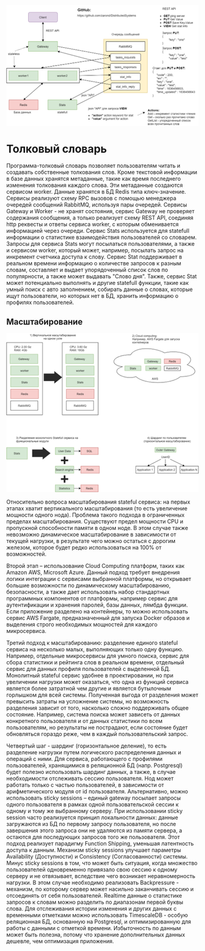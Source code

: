 ![](fig1.png)
# Толковый словарь

Программа-толковый словарь позволяет пользователям читать и создавать собственные толкования слов. Кроме текстовой информации в базе данных хранятся метаданные, такие как время последнего изменения толкования каждого слова. Эти метаданные создаются сервисом worker. Данные хранятся в БД Redis типа ключ-значение. Сервисы реализуют схему RPC вызовов с помощью менеджера очередей сообщений RabbitMQ, используя пары очередей. Сервисы Gateway и Worker - не хранят состояния, сервис Gateway не проверяет содержания сообщения, а только реализует схему REST API, соединяя http реквесты и ответы сервиса worker, с которым обменивается информацией через очереди. Сервис Stats используется для statefull информации о статистике взаимодействия пользователей со словарем. Запросы для сервиса Stats могут посылаться пользователями, а также и сервисом worker, который может, например, посылать запрос на инкремент счетчика доступа к слову. Сервис Stat поддерживает в реальном времени информацию о количестве запросов к разным словам, составляет и выдает упорядоченный список слов по популярности, а также может выдавать "Слово дня". Также, сервис Stat может потенциально выполнять и другие statefull функции, такие как умный поиск с авто заполнением, собирать данные о словах, которые ищут пользователи, но которых нет в БД, хранить информацию о профилях пользователей.

## Масштабирование
![](fig2.png)

Относительно вопроса масштабирования stateful сервиса: на первых этапах хватит вертикального масштабирования (то есть увеличение мощности одного нода). Проблема такого подхода в ограниченных пределах масштабирования. Существуют предел мощности CPU и пропускной способности памяти в одном ноде. В этом случае также невозможно динамическое масштабирование в зависимости от текущей нагрузки, в результате чего можно остаться с дорогим железом, которое будет редко использоваться на 100% от возможностей. 

Второй этап – использование Cloud Computing платформ, таких как Amazon AWS, Microsoft Azure. Данный подход требует внедрения логики интеграции с сервисами выбранной платформы, но открывает большие возможности по динамическому масштабированию, безопасности, а также дает использовать набор стандартных программных компонентов от платформы, например сервис для аутентификации и хранения паролей, базы данных, лямбда функции. Если приложение разделено на контейнеры, то можно использовать сервис AWS Fargate, предназначенный для запуска Docker образов и выделения строго необходимых мощностей для каждого микросервиса.

Третий подход к масштабированию: разделение единого stateful сервиса на несколько малых, выполняющих только одну функцию. Например, отдельные микросервисы для умного поиска, сервис для сбора статистики и рейтинга слов в реальном времени, отдельный сервис для данных профиля пользователей с выделенной БД. Монолитный stateful сервис удобнее в проектировании, но при увеличении нагрузки может оказаться, что одна из функций сервиса является более затратной чем другие и является бутылочным горлышком для всей системы. Полученная выгода от разделения может превысить затраты на усложнение системы, но возможность разделения зависит от того, насколько сложно поддерживать общее состояние. Например, система поиска может зависеть от данных конкретного пользователя и от данных статистики по всем пользователям, но результаты не пострадают, если состояние будет обновляться гораздо реже, чем в каждый пользовательский запрос. 

Четвертый шаг - шардинг (горизонтальное деление), то есть разделение нагрузки путем логического распределения данных и операций с ними. Для сервиса, работающего с профилями пользователей, хранящимися в реляционной БД (напр. Postgresql) будет полезно использовать шардинг данных, а также, в случае необходимости отслеживать сессию пользователя. Нод может работать только с частью пользователей, в зависимости от арифметического модуля от id пользователя. Альтернативно, можно использовать sticky sessions – единый gateway посылает запросы одного пользователя в рамках одной пользовательской сессии к одному и тому же выбранному серверу. При использовании sticky session часто реализуется принцип локальности данных: данные загружаются из БД по первому запросу пользователя, но после завершения этого запроса они не удаляются из памяти сервера, а остаются для последующих запросов того же пользователя. Этот подход реализует парадигму Function Shipping, уменьшая латентность доступа к данным. Механизм sticky sessions улучшает параметры Availability (Доступности) и Consistency (Согласованности) системы. Минус sticky sessions в том, что может быть ситуация, когда множество пользователей одновременно привязало свою сессию к одному серверу и не отвязывает, вследствие чего возникает неравномерность нагрузки. В этом случае необходимо реализовать Backpressure - механизм, по которому сервер может насильно заканчивать сессию и отсоединять от себя пользователей.  Realtime данные о статистике запросов к словам можно разделить по диапазонам первой буквы слова. Для отслеживания истории изменения и других данных с временными отметками можно использовать TimescaleDB - особую реляционная БД, основанную на Postgresql, и оптимизированную для работы с данными с отметкой времени. Избыточность по данным может быть полезна, потому что хранение дополнительных данных дешевле, чем оптимизация приложения.
